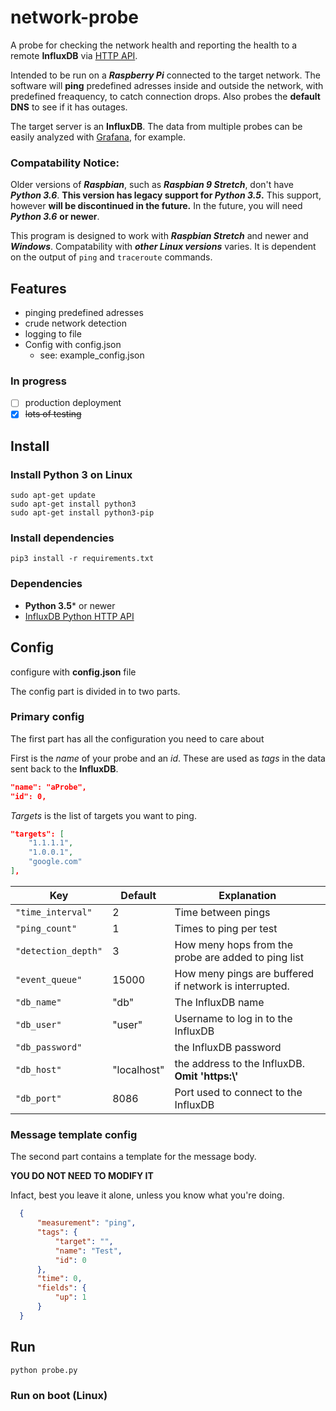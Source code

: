 # network-probe

A probe for checking the network health and reporting the health to a remote **InfluxDB** via [HTTP API](https://github.com/influxdata/influxdb-python).

Intended to be run on a ***Raspberry Pi*** connected to the target network. The software will **ping** predefined adresses inside and outside the network, with predefined freaquency, to catch connection drops. Also probes the **default DNS** to see if it has outages.

The target server is an **InfluxDB**. The data from multiple probes can be easily analyzed with [Grafana](https://grafana.com/), for example.

### Compatability Notice: ###
Older versions of ***Raspbian***, such as ***Raspbian 9 Stretch***, don't have ***Python 3.6***. **This version has legacy support for ***Python 3.5***.** This support, however **will be discontinued in the future.** In the future, you will need ***Python 3.6*** **or newer**.

This program is designed to work with ***Raspbian Stretch*** and newer and ***Windows***. Compatability with ***other Linux versions*** varies. It is dependent on the output of ```ping``` and ```traceroute``` commands.

## Features ##

- pinging predefined adresses
- crude network detection
- logging to file
- Config with config.json
  - see: example_config.json

### In progress ###

- [ ] production deployment
- [x] ~~lots of testing~~

## Install ##

### Install Python 3 on Linux ###

```
sudo apt-get update
sudo apt-get install python3
sudo apt-get install python3-pip
```

### Install dependencies ###

```
pip3 install -r requirements.txt
```

### Dependencies ###

- **Python 3.5*** or newer
- [InfluxDB Python HTTP API](https://github.com/influxdata/influxdb-python)

## Config ##

configure with **config.json** file

The config part is divided in to two parts.

### Primary config ###
The first part has all the configuration you need to care about

First is the *name* of your probe and an *id*. These are used as *tags* in the data sent back to the **InfluxDB**.
```json
"name": "aProbe",
"id": 0,
```

*Targets* is the list of targets you want to ping.
```json
"targets": [
    "1.1.1.1",
    "1.0.0.1",
    "google.com"
],
```

| Key    | Default  | Explanation            |
| ----------------- | - | ------------------ |
| `"time_interval"`   | 2 | Time between pings |
| `"ping_count"`      | 1 | Times to ping per test |
| `"detection_depth"` | 3 | How meny hops from the probe are added to ping list |
| `"event_queue"`     | 15000 | How meny pings are buffered if network is interrupted. |
| `"db_name"`         | "db" | The InfluxDB name |
| `"db_user"`         | "user" | Username to log in to the InfluxDB |
| `"db_password"`     |   | the InfluxDB password |
| `"db_host"`         | "localhost" | the address to the InfluxDB. **Omit 'https:\\'** |
| `"db_port"`         | 8086 | Port used to connect to the InfluxDB |


### Message template config ###

The second part contains a template for the message body.

**YOU DO NOT NEED TO MODIFY IT**

Infact, best you leave it alone, unless you know what you're doing.

```json
  {
      "measurement": "ping",
      "tags": {
          "target": "",
          "name": "Test",
          "id": 0
      },
      "time": 0,
      "fields": {
          "up": 1
      }
  }
```

## Run ##

```
python probe.py
```

### Run on boot (Linux) ###

